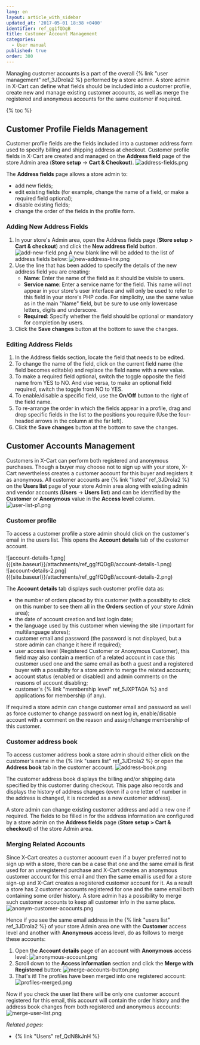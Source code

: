 ```yaml
---
lang: en
layout: article_with_sidebar
updated_at: '2017-05-01 18:38 +0400'
identifier: ref_gg1fQDgB
title: Customer Account Management
categories:
  - User manual
published: true
order: 300
---
```

Managing customer accounts is a part of the overall {% link "user management" ref_3JDroIa2 %} performed by a store admin. A store admin in X-Cart can define what fields should be included into a customer profile, create new and manage existing customer accounts, as well as merge the registered and anonymous accounts for the same customer if required.

{% toc %}

## Customer Profile Fields Management

Customer profile fields are the fields included into a customer address form used to specify billing and shipping address at checkout. Customer profile fields in X-Cart are created and managed on the **Address field** page of the store Admin area (**Store setup** -> **Cart & Checkout**). 
  ![address-fields.png]({{site.baseurl}}/attachments/ref_gg1fQDgB/address-fields.png)

The **Address fields** page allows a store admin to:

*   add new fields;
*   edit existing fields (for example, change the name of a field, or make a required field optional);
*   disable existing fields;
*   change the order of the fields in the profile form.

### Adding New Address Fields

1.  In your store's Admin area, open the Address fields page (**Store setup > Cart & checkout**) and click the **New address field** button.
    ![add-new-field.png]({{site.baseurl}}/attachments/ref_gg1fQDgB/add-new-field.png)
    A new blank line will be added to the list of address fields below:
    ![new-address-line.png]({{site.baseurl}}/attachments/ref_gg1fQDgB/new-address-line.png)
4.  Use the line that has been added to specify the details of the new address field you are creating:
    *   **Name**: Enter the name of the field as it should be visible to users.
    *   **Service name**: Enter a service name for the field. This name will not appear in your store's user interface and will only be used to refer to this field in your store's PHP code. For simplicity, use the same value as in the main "Name" field, but be sure to use only lowercase letters, digits and underscore. 
    *   **Required**: Specify whether the field should be optional or mandatory for completion by users.
5.  Click the **Save changes** button at the bottom to save the changes.

### Editing Address Fields

1.  In the Address fields section, locate the field that needs to be edited.
2.  To change the name of the field, click on the current field name (the field becomes editable) and replace the field name with a new value.
3.  To make a required field optional, switch the toggle opposite the field name from YES to NO. And vise versa, to make an optional field required, switch the toggle from NO to YES.
4.  To enable/disable a specific field, use the **On**/**Off** button to the right of the field name.
5.  To re-arrange the order in which the fields appear in a profile, drag and drop specific fields in the list to the positions you require (Use the four-headed arrows in the column at the far left).
4.  Click the **Save changes** button at the bottom to save the changes.

## Customer Accounts Management

Customers in X-Cart can perform both registered and anonymous purchases. Though a buyer may choose not to sign up with your store, X-Cart nevertheless creates a customer account for this buyer and registers it as anonymous. All customer accounts are {% link "listed" ref_3JDroIa2 %} on the **Users list** page of your store Admin area along with existing admin and vendor accounts (**Users** -> **Users list**) and can be identified by the **Customer** or **Anonymous** value in the **Access level** column.
  ![user-list-p1.png]({{site.baseurl}}/attachments/ref_gg1fQDgB/user-list-p1.png)

### Customer profile

   To access a customer profile a store admin should click on the customer's email in the users list. This opens the **Account details** tab of the customer account. 
   
   <div class="ui stackable two column grid">
    <div class="column" markdown="span">![account-details-1.png]({{site.baseurl}}/attachments/ref_gg1fQDgB/account-details-1.png)</div>
    <div class="column" markdown="span">![account-details-2.png]({{site.baseurl}}/attachments/ref_gg1fQDgB/account-details-2.png)</div>
   </div>
   
   The **Account details** tab displays such customer profile data as:
   * the number of orders placed by this customer (with a possibilty to click on this number to see them all in the **Orders** section of your store Admin area);
   * the date of account creation and last login date;
   * the language used by this customer when viewing the site (important for multilanguage stores);
   * customer email and password (the password is not displayed, but a store admin can change it here if required);
   * user access level (Registered Customer or Anonymous Customer), this field may also contain a mention of a related account in case this customer used one and the same email as both a guest and a registered buyer with a possibilty for a store admin to merge the related accounts;
   * account status (enabled or disabled) and admin comments on the reasons of account disabling;
   * customer's {% link "membership level" ref_5JXPTA0A %} and applications for membership (if any).

   If required a store admin can change customer email and password as well as force customer to change password on next log in, enable/disable account with a comment on the reason and assign/change membership of this customer.

### Customer address book

   To access customer address book a store admin should either click on the customer's name in the {% link "users list" ref_3JDroIa2 %} or open the **Address book** tab in the customer account. 
   ![address-book.png]({{site.baseurl}}/attachments/ref_gg1fQDgB/address-book.png)
   
   The customer address book displays the billing and/or shipping data specified by this customer during checkout. This page also records and displays the history of address changes (even if a one letter of number in the address is changed, it is recorded as a new customer address). 
   
   A store admin can change existing customer address and add a new one if required. The fields to be filled in for the address information are configured by a store admin on the **Address fields** page (**Store setup > Cart & checkout**) of the store Admin area.
   
### Merging Related Accounts

Since X-Cart creates a customer account even if a buyer preferred not to sign up with a store, there can be a case that one and the same email is first used for an unregistered purchase and X-Cart creates an anonymous customer account for this email and then the same email is used for a store sign-up and X-Cart creates a registered customer account for it. As a result a store has 2 customer accounts registered for one and the same email both containing some order history. A store admin has a possibility to merge such customer accounts to keep all customer info in the same place.
  ![anonym-customer-acocunts.png]({{site.baseurl}}/attachments/ref_gg1fQDgB/anonym-customer-acocunts.png)

Hence if you see the same email address in the {% link "users list" ref_3JDroIa2 %} of your store Admin area one with the **Customer** access level and another with **Anonymous** access level, do as follows to merge these accounts:
1. Open the **Account details** page of an account with **Anonymous** access level:
   ![anonymous-account.png]({{site.baseurl}}/attachments/ref_gg1fQDgB/anonymous-account.png)
2. Scroll down to the **Access information** section and click the **Merge with Registered** button:
   ![merge-accounts-button.png]({{site.baseurl}}/attachments/ref_gg1fQDgB/merge-accounts-button.png)
3. That's it! The profiles have been merged into one registered account:
   ![profiles-merged.png]({{site.baseurl}}/attachments/ref_gg1fQDgB/profiles-merged.png)

Now if you check the user list there will be only one customer account registered for this email, this account will contain the order history and the address book changes from both registered and anonymous accounts:
  ![merge-user-list.png]({{site.baseurl}}/attachments/ref_gg1fQDgB/merge-user-list.png)


_Related pages:_

*   {% link "Users" ref_QdN8kJnH %}
